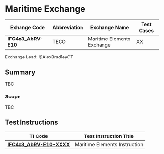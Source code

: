 # Maritime Exchange

| Exhange Code       | Abbreviation | Exchange Name               | Test Cases |
|--------------------|--------------|-----------------------------|------------|
| **IFC4x3_AbRV-E10** | TECO        | Maritime Elements Exchange  | XX         |

Exchange Lead: @AlexBrad1eyCT

## Summary

TBC

### Scope

TBC

## Test Instructions

| TI Code                            | Test Instruction Title             |
|------------------------------------|------------------------------------|
| [**IFC4x3_AbRV-E10-XXXX**](./XXXX) | Maritime Elements Instruction      |
  